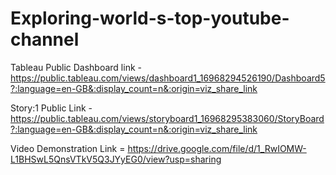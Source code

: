 # Exploring-world-s-top-youtube-channel

Tableau Public Dashboard link - https://public.tableau.com/views/dashboard1_16968294526190/Dashboard5?:language=en-GB&:display_count=n&:origin=viz_share_link

Story:1 Public Link - https://public.tableau.com/views/storyboard1_16968295383060/StoryBoard?:language=en-GB&:display_count=n&:origin=viz_share_link

Video Demonstration Link = https://drive.google.com/file/d/1_RwIOMW-L1BHSwL5QnsVTkV5Q3JYyEG0/view?usp=sharing
